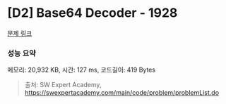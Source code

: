# [D2] Base64 Decoder - 1928 

[문제 링크](https://swexpertacademy.com/main/code/problem/problemDetail.do?contestProbId=AV5PR4DKAG0DFAUq) 

### 성능 요약

메모리: 20,932 KB, 시간: 127 ms, 코드길이: 419 Bytes



> 출처: SW Expert Academy, https://swexpertacademy.com/main/code/problem/problemList.do